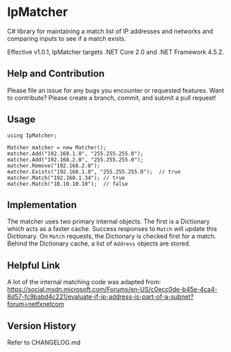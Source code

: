 # IpMatcher

C# library for maintaining a match list of IP addresses and networks and comparing inputs to see if a match exists.

Effective v1.0.1, IpMatcher targets .NET Core 2.0 and .NET Framework 4.5.2.

## Help and Contribution

Please file an issue for any bugs you encounter or requested features.  Want to contribute?  Please create a branch, commit, and submit a pull request!

## Usage
```
using IpMatcher;

Matcher matcher = new Matcher();
matcher.Add("192.168.1.0", "255.255.255.0");
matcher.Add("192.168.2.0", "255.255.255.0");
matcher.Remove("192.168.2.0");
matcher.Exists("192.168.1.0", "255.255.255.0");  // true
matcher.Match("192.168.1.34"); // true
matcher.Match("10.10.10.10");  // false
```

## Implementation

The matcher uses two primary internal objects.  The first is a Dictionary which acts as a faster cache.  Success responses to ```Match``` will update this Dictionary.  On ```Match``` requests, the Dictionary is checked first for a match.  Behind the Dictionary cache, a list of ```Address``` objects are stored.

## Helpful Link

A lot of the internal matching code was adapted from: https://social.msdn.microsoft.com/Forums/en-US/c0ecc0de-b45e-4ca4-8d57-fc9babd4c221/evaluate-if-ip-address-is-part-of-a-subnet?forum=netfxnetcom

## Version History

Refer to CHANGELOG.md

